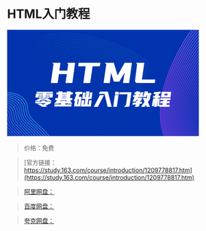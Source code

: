 # HTML入门教程

![img](../../../assets/study163/free/bf38ec761dfc444d980be7d4d1256915.jpg)

> 价格：免费

> [官方链接：https://study.163.com/course/introduction/1209778817.htm](https://study.163.com/course/introduction/1209778817.htm)

> [阿里网盘：]()

> [百度网盘：]()

> [夸克网盘：]()
